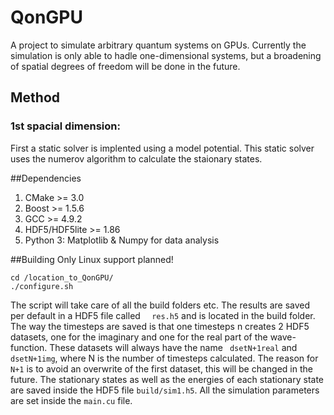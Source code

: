 # QonGPU
A project to simulate arbitrary quantum systems on GPUs. Currently the simulation is only able
to hadle one-dimensional systems, but a broadening of spatial degrees of freedom will be done in the future.

## Method
### 1st spacial dimension:
First a static solver is implented using a model potential. This static solver
uses the numerov algorithm to calculate the staionary states.


##Dependencies
1. CMake >= 3.0
2. Boost >= 1.5.6
3. GCC >= 4.9.2
4. HDF5/HDF5lite >= 1.86
5. Python 3: Matplotlib & Numpy for data analysis

##Building
Only Linux support planned!
```{r, engine='bash', count_lines}
cd /location_to_QonGPU/
./configure.sh

```
The script will take care of all the build folders etc. The results are saved per default
in a HDF5 file called  ```  res.h5``` and is located in the build folder. The way the timesteps are saved is that
one timesteps n creates  2 HDF5 datasets, one for the imaginary and one for the real part of the
wave-function. These datasets will always have the name ``` dsetN+1real``` and ```dsetN+1img```, where
N is the number of timesteps calculated. The reason for ```N+1``` is to avoid an overwrite of  the first
dataset, this will be changed in the future. The stationary states as well as the energies of each stationary state are saved inside the
HDF5 file ```build/sim1.h5```. All the simulation parameters are set inside the ```main.cu``` file.